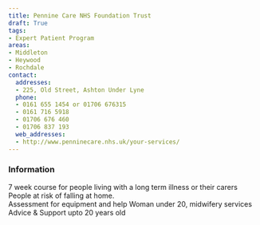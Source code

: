 ```yaml
---
title: Pennine Care NHS Foundation Trust
draft: True
tags:
- Expert Patient Program
areas:
- Middleton
- Heywood
- Rochdale
contact:
  addresses:
  - 225, Old Street, Ashton Under Lyne
  phone:
  - 0161 655 1454 or 01706 676315
  - 0161 716 5918
  - 01706 676 460
  - 01706 837 193
  web_addresses:
  - http://www.penninecare.nhs.uk/your-services/
---
```


### Information
7 week course for people living with a long term 
illness or their carers
People at risk of falling at home.  
Assessment for equipment and help
Woman under 20, midwifery services
Advice & Support upto 20 years old

